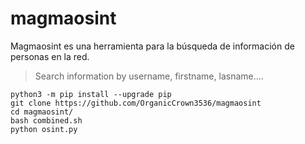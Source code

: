 # magmaosint
Magmaosint es una herramienta para la búsqueda de información de personas en la red.

> Search information by username, firstname, lasname....

```
python3 -m pip install --upgrade pip
git clone https://github.com/OrganicCrown3536/magmaosint
cd magmaosint/
bash combined.sh
python osint.py
```
